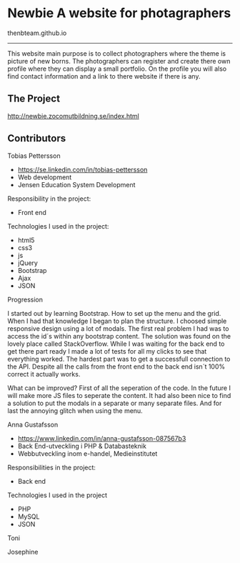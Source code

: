 # Newbie A website for photagraphers 
thenbteam.github.io

--------
This website main purpose is to collect photographers where the theme is picture of new borns. The photographers can register and create there own profile where they can display a small portfolio. On the profile you will also find contact information and a link to there website if there is any.

The Project
-----------
http://newbie.zocomutbildning.se/index.html

Contributors
------------
Tobias Pettersson 
  - https://se.linkedin.com/in/tobias-pettersson
  - Web development
  - Jensen Education System Development

Responsibility in the project:
  - Front end
  
Technologies I used in the project: 
  - html5 
  - css3 
  - js
  - jQuery
  - Bootstrap
  - Ajax
  - JSON
  
Progression

I started out by learning Bootstrap. How to set up the menu and the grid. When I had that knowledge I began to plan the structure. I choosed simple responsive design using a lot of modals. The first real problem I had was to access the id´s within any bootstrap content. The solution was found on the lovely place called StackOverflow. While I was waiting for the back end to get there part ready I made a lot of tests for all my clicks to see that everything worked. The hardest part was to get a successfull connection to the API. Despite all the calls from the front end to the back end isn´t 100% correct it actually works.

What can be improved? First of all the seperation of the code. In the future I will make more JS files to seperate the content. It had also been nice to find a solution to put the modals in a separate or many separate files. And for last the annoying glitch when using the menu. 

Anna Gustafsson
  - https://www.linkedin.com/in/anna-gustafsson-087567b3
  - Back End-utveckling i PHP & Databasteknik
  - Webbutveckling inom e-handel, Medieinstitutet

Responsibilities in the project:
  - Back end

Technologies I used in the project
  - PHP
  - MySQL
  - JSON


Toni


Josephine




  
